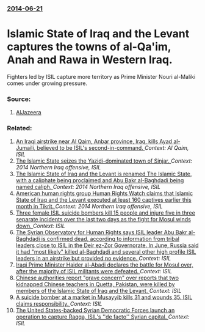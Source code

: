 ### [2014-06-21](/news/2014/06/21/index.md)

# Islamic State of Iraq and the Levant captures the towns of al-Qa'im, Anah and Rawa in Western Iraq. 

Fighters led by ISIL capture more territory as Prime Minister Nouri al-Maliki comes under growing pressure.


### Source:

1. [AlJazeera](http://www.aljazeera.com/news/middleeast/2014/06/sunni-rebels-seize-more-towns-iraq-2014622542922219.html)

### Related:

1. [An Iraqi airstrike near Al Qaim, Anbar province, Iraq, kills Ayad al-Jumaili, believed to be ISIL's second-in-command. ](/news/2017/04/1/an-iraqi-airstrike-near-al-qaim-anbar-province-iraq-kills-ayad-al-jumaili-believed-to-be-isil-s-second-in-command.md) _Context: Al Qaim, ISIL_
2. [The Islamic State seizes the Yazidi-dominated town of Sinjar. ](/news/2014/08/3/the-islamic-state-seizes-the-yazidi-dominated-town-of-sinjar.md) _Context: 2014 Northern Iraq offensive, ISIL_
3. [The Islamic State of Iraq and the Levant is renamed The Islamic State, with a caliphate being proclaimed and Abu Bakr al-Baghdadi being named caliph. ](/news/2014/06/29/the-islamic-state-of-iraq-and-the-levant-is-renamed-the-islamic-state-with-a-caliphate-being-proclaimed-and-abu-bakr-al-baghdadi-being-name.md) _Context: 2014 Northern Iraq offensive, ISIL_
4. [American human rights group Human Rights Watch claims that Islamic State of Iraq and the Levant executed at least 160 captives earlier this month in Tikrit. ](/news/2014/06/27/american-human-rights-group-human-rights-watch-claims-that-islamic-state-of-iraq-and-the-levant-executed-at-least-160-captives-earlier-this.md) _Context: 2014 Northern Iraq offensive, ISIL_
5. [Three female ISIL  suicide bombers kill 15 people and injure five in three separate incidents over the last two days as the fight for Mosul winds down. ](/news/2017/07/3/three-female-isil-suicide-bombers-kill-15-people-and-injure-five-in-three-separate-incidents-over-the-last-two-days-as-the-fight-for-mosul.md) _Context: ISIL_
6. [The Syrian Observatory for Human Rights says ISIL leader Abu Bakr al-Baghdadi is confirmed dead, according to information from tribal leaders close to ISIL in the Deir ez-Zor Governorate. In June, Russia said it had "most likely" killed al-Baghdadi and several other high profile ISIL leaders in an airstrike but provided no evidence. ](/news/2017/07/11/the-syrian-observatory-for-human-rights-says-isil-leader-abu-bakr-al-baghdadi-is-confirmed-dead-according-to-information-from-tribal-leader.md) _Context: ISIL_
7. [Iraqi Prime Minister Haider al-Abadi declares the battle for Mosul over, after the majority of ISIL militants were defeated. ](/news/2017/07/10/iraqi-prime-minister-haider-al-abadi-declares-the-battle-for-mosul-over-after-the-majority-of-isil-militants-were-defeated.md) _Context: ISIL_
8. [Chinese authorities report "grave concern" over reports that two kidnapped Chinese teachers in Quetta, Pakistan, were killed by members of the Islamic State of Iraq and the Levant. ](/news/2017/06/9/chinese-authorities-report-grave-concern-over-reports-that-two-kidnapped-chinese-teachers-in-quetta-pakistan-were-killed-by-members-of-t.md) _Context: ISIL_
9. [A suicide bomber at a market in Musayyib kills 31 and wounds 35. ISIL claims responsibility. ](/news/2017/06/9/a-suicide-bomber-at-a-market-in-musayyib-kills-31-and-wounds-35-isil-claims-responsibility.md) _Context: ISIL_
10. [The United States-backed Syrian Democratic Forces launch an operation to capture Raqqa, ISIL's ''de facto'' Syrian capital. ](/news/2017/06/6/the-united-states-backed-syrian-democratic-forces-launch-an-operation-to-capture-raqqa-isil-s-de-facto-syrian-capital.md) _Context: ISIL_

